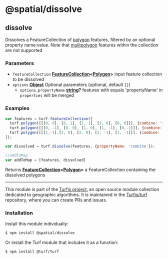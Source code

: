 # @spatial/dissolve

<!-- Generated by documentation.js. Update this documentation by updating the source code. -->

## dissolve

Dissolves a FeatureCollection of [polygon][1] features, filtered by an optional property name:value.
Note that [mulitpolygon][2] features within the collection are not supported

### Parameters

-   `featureCollection` **[FeatureCollection][3]&lt;[Polygon][4]>** input feature collection to be dissolved
-   `options` **[Object][5]** Optional parameters (optional, default `{}`)
    -   `options.propertyName` **[string][6]?** features with equals 'propertyName' in `properties` will be merged

### Examples

```javascript
var features = turf.featureCollection([
  turf.polygon([[[0, 0], [0, 1], [1, 1], [1, 0], [0, 0]]], {combine: 'yes'}),
  turf.polygon([[[0, -1], [0, 0], [1, 0], [1, -1], [0,-1]]], {combine: 'yes'}),
  turf.polygon([[[1,-1],[1, 0], [2, 0], [2, -1], [1, -1]]], {combine: 'no'}),
]);

var dissolved = turf.dissolve(features, {propertyName: 'combine'});

//addToMap
var addToMap = [features, dissolved]
```

Returns **[FeatureCollection][3]&lt;[Polygon][4]>** a FeatureCollection containing the dissolved polygons

[1]: polygon

[2]: mulitpolygon

[3]: https://tools.ietf.org/html/rfc7946#section-3.3

[4]: https://tools.ietf.org/html/rfc7946#section-3.1.6

[5]: https://developer.mozilla.org/docs/Web/JavaScript/Reference/Global_Objects/Object

[6]: https://developer.mozilla.org/docs/Web/JavaScript/Reference/Global_Objects/String

<!-- This file is automatically generated. Please don't edit it directly:
if you find an error, edit the source file (likely index.js), and re-run
./scripts/generate-readmes in the turf project. -->

---

This module is part of the [Turfjs project](http://turfjs.org/), an open source
module collection dedicated to geographic algorithms. It is maintained in the
[Turfjs/turf](https://github.com/Turfjs/turf) repository, where you can create
PRs and issues.

### Installation

Install this module individually:

```sh
$ npm install @spatial/dissolve
```

Or install the Turf module that includes it as a function:

```sh
$ npm install @turf/turf
```
